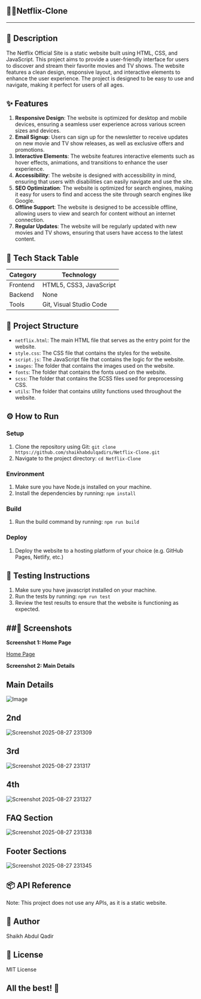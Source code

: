 
## 🚀🚀Netflix-Clone
------------

**📖 Description**
-------------

The Netflix Official Site is a static website built using HTML, CSS, and JavaScript. This project aims to provide a user-friendly interface for users to discover and stream their favorite movies and TV shows. The website features a clean design, responsive layout, and interactive elements to enhance the user experience. The project is designed to be easy to use and navigate, making it perfect for users of all ages.

**✨ Features**
------------

1. **Responsive Design**: The website is optimized for desktop and mobile devices, ensuring a seamless user experience across various screen sizes and devices.
5. **Email Signup**: Users can sign up for the newsletter to receive updates on new movie and TV show releases, as well as exclusive offers and promotions.
6. **Interactive Elements**: The website features interactive elements such as hover effects, animations, and transitions to enhance the user experience.
7. **Accessibility**: The website is designed with accessibility in mind, ensuring that users with disabilities can easily navigate and use the site.
8. **SEO Optimization**: The website is optimized for search engines, making it easy for users to find and access the site through search engines like Google.
9. **Offline Support**: The website is designed to be accessible offline, allowing users to view and search for content without an internet connection.
10. **Regular Updates**: The website will be regularly updated with new movies and TV shows, ensuring that users have access to the latest content.

**🧰 Tech Stack Table**
---------------------------

| Category | Technology |
| --- | --- |
| Frontend | HTML5, CSS3, JavaScript |
| Backend | None |
| Tools | Git, Visual Studio Code |

**📁 Project Structure**
-------------------------

* `netflix.html`: The main HTML file that serves as the entry point for the website.
* `style.css`: The CSS file that contains the styles for the website.
* `script.js`: The JavaScript file that contains the logic for the website.
* `images`: The folder that contains the images used on the website.
* `fonts`: The folder that contains the fonts used on the website.
* `scss`: The folder that contains the SCSS files used for preprocessing CSS.
* `utils`: The folder that contains utility functions used throughout the website.

**⚙️ How to Run**
-------------------

### Setup

1. Clone the repository using Git: `git clone https://github.com/shaikhabdulqadirs/Netflix-Clone.git`
2. Navigate to the project directory: `cd Netflix-Clone`

### Environment

1. Make sure you have Node.js installed on your machine.
2. Install the dependencies by running: `npm install`

### Build

1. Run the build command by running: `npm run build`

### Deploy

1. Deploy the website to a hosting platform of your choice (e.g. GitHub Pages, Netlify, etc.)

**🧪 Testing Instructions**
-------------------------

1. Make sure you have javascript installed on your machine.
2. Run the tests by running: `npm run test`
3. Review the test results to ensure that the website is functioning as expected.

##📸 Screenshots
-----------------

**Screenshot 1: Home Page**

[Home Page](<img width="1920" height="1020" alt="Screenshot 2025-08-27 231249" src="https://github.com/user-attachments/assets/1fd67603-df4f-4f07-b68e-e39a58a6f856" />)



**Screenshot 2: Main Details**
## Main Details
![Image](https://github.com/user-attachments/assets/fa56c1e4-199b-4507-b8b3-381a93990473)

## 2nd
![Screenshot 2025-08-27 231309](https://github.com/user-attachments/assets/5f254227-5d66-4002-b445-aa687ed148b9)

## 3rd
![Screenshot 2025-08-27 231317](https://github.com/user-attachments/assets/d2fe8b1c-e7c9-4e22-8ced-bc714527ec30)

## 4th
![Screenshot 2025-08-27 231327](https://github.com/user-attachments/assets/eef3baf5-226e-4b12-8b3d-3fd898e115e8)

## FAQ Section
![Screenshot 2025-08-27 231338](https://github.com/user-attachments/assets/dd04063b-823b-4be5-9c2e-d0c5d4c4d3eb)


## Footer Sections
![Screenshot 2025-08-27 231345](https://github.com/user-attachments/assets/dad9e0b2-346f-4e28-aefd-bb0559454320)



**📦 API Reference**
-------------------

Note: This project does not use any APIs, as it is a static website.

**👤 Author**
------------

Shaikh Abdul Qadir

**📝 License**
------------

MIT License


## All the best! 🥇

<p align="center">
